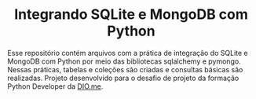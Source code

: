 <h1 align="center">Integrando SQLite e MongoDB com Python</h1>
<p>Esse repositório contém arquivos com a prática de integração do SQLite e MongoDB com Python por meio das bibliotecas sqlalchemy e pymongo. Nessas práticas, tabelas e coleções são criadas e consultas básicas são realizadas. Projeto desenvolvido para o desafio de projeto da formação Python Developer da <a href="http://dio.me">DIO.me</a>.</p>
